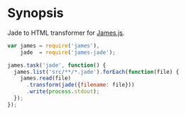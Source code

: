 # Synopsis

Jade to HTML transformer for [James.js](https://github.com/leonidas/james.js).

```javascript
var james = require('james'),
    jade  = require('james-jade');

james.task('jade', function() {
  james.list('src/**/*.jade').forEach(function(file) {
    james.read(file)
      .transform(jade({filename: file}))
      .write(process.stdout);
  });
});

```
